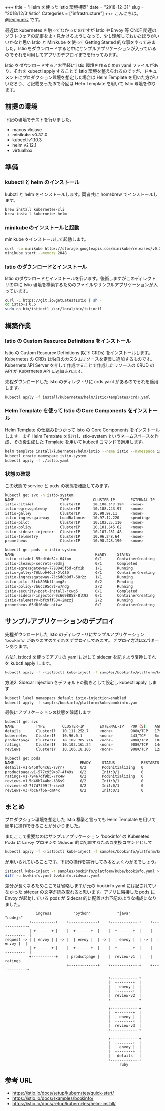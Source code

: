 +++
title = "Helm を使った Istio 環境構築"
date = "2018-12-31"
slug = "2018/12/31/istio"
Categories = ["infrastructure"]
+++
こんにちは。<a href="https://twitter.com/jedipunkz">@jedipunkz</a> です。

最近は kubernetes を触ってなかったのですが Istio や Envoy 等 CNCF 関連のソフトウェアの記事をよく見かけるようになって、少し理解しておいたほうがいいかなと思い Istio と Minikube を使って Getting Started 的な事をやってみました。Istio をダウンロードすると中にサンプルアプリケーションが入っているのでそれを利用してアプリのデプロイまでを行ってみます。

Istio をダウンロードするとお手軽に Istio 環境を作るための yaml ファイルがあり、それを kubectl apply することで Istio 環境を整えられるのですが、ドキュメントにプロダクション環境を想定した場合は Helm Template を用いた方がいいだろう、と記載あったので今回は Helm Template を用いて Istio 環境を作ります。

## 前提の環境

下記の環境でテストを行いました。

- macos Mojave
- minikube v0.32.0
- kubectl v1.10.3
- helm v2.12.1
- virtualbox

## 準備
### kubectl と helm のインストール

kubctl と helm をインストールします。両者共に homebrew でインストールします。

```bash
brew install kubernetes-cli
brew install kubernetes-helm
```

### minikube のインストールと起動

minikube をインストールして起動します。

```bash
curl -Lo minikube https://storage.googleapis.com/minikube/releases/v0.32.0/minikube-darwin-amd64 && chmod +x minikube && sudo cp minikube /usr/local/bin/ && rm minikube
minikube start --memory 2048
```

### Istio のダウンロードとインストール

Istio のダウンロードとインストールを行います。後術しますがこのディレクトリの中に Istio 環境を構築するためのファイルやサンプルアプリケーションが入っています。

```bash
curl -L https://git.io/getLatestIstio | sh -
cd istio-1.0.5
sudo cp bin/istioctl /usr/local/bin/istioctl
```

## 構築作業

### Istio の Custom Resource Definitions をインストール

Istio の Custom Resource Definitions (以下 CRDs) をインストールします。Kubernetes の CRDs は独自のカスタムリソースを定義し追加するものです。Kubernets API Server を介して作成することで作成したリソースの CRUD の API が Kubernetes API に追加されます。

先程ダウンロードした Istio のディレクトリに crds.yaml があるのでそれを適用します。

```bash
kubectl apply -f install/kubernetes/helm/istio/templates/crds.yaml
```

### Helm Template を使って Istio の Core Components をインストール

Helm Template の仕組みをつかって Istio の Core Components をインストールします。まず Helm Template を出力し istio-system というネームスペースを作成、その後生成した Template を用いて kubectl コマンドで適用します。

```bash
helm template install/kubernetes/helm/istio --name istio --namespace istio-system > ./istio.yaml
kubectl create namespace istio-system
kubectl apply -f ./istio.yaml
```

### 状態の確認

この状態で service と pods の状態を確認してみます。

```bash
kubectl get svc -n istio-system
NAME                     TYPE           CLUSTER-IP       EXTERNAL-IP   PORT(S)                                                                                                                   AGE
istio-citadel            ClusterIP      10.100.143.194   <none>        8060/TCP,9093/TCP                                                                                                         55s
istio-egressgateway      ClusterIP      10.108.243.97    <none>        80/TCP,443/TCP                                                                                                            55s
istio-galley             ClusterIP      10.98.99.11      <none>        443/TCP,9093/TCP                                                                                                          55s
istio-ingressgateway     LoadBalancer   10.97.17.220     <pending>     80:31380/TCP,443:31390/TCP,31400:31400/TCP,15011:30080/TCP,8060:31309/TCP,853:31151/TCP,15030:30455/TCP,15031:30836/TCP   55s
istio-pilot              ClusterIP      10.102.75.110    <none>        15010/TCP,15011/TCP,8080/TCP,9093/TCP                                                                                     55s
istio-policy             ClusterIP      10.101.145.62    <none>        9091/TCP,15004/TCP,9093/TCP                                                                                               55s
istio-sidecar-injector   ClusterIP      10.107.131.48    <none>        443/TCP                                                                                                                   55s
istio-telemetry          ClusterIP      10.96.248.64     <none>        9091/TCP,15004/TCP,9093/TCP,42422/TCP                                                                                     55s
prometheus               ClusterIP      10.98.228.190    <none>        9090/TCP                                                                                                                  55s
```

```bash
kubectl get pods -n istio-system
NAME                                     READY     STATUS              RESTARTS   AGE
istio-citadel-55cdfdd57c-64tnn           0/1       ContainerCreating   0          1m
istio-cleanup-secrets-x6dmj              0/1       Completed           0          1m
istio-egressgateway-7798845f5d-qfx2k     1/1       Running             0          1m
istio-galley-76bbb946c8-5l626            0/1       ContainerCreating   0          1m
istio-ingressgateway-78c6d8b8d7-68r2z    1/1       Running             0          1m
istio-pilot-5fcb895bff-pmg8z             0/2       Pending             0          1m
istio-policy-7b6cc95d7b-w7ndg            2/2       Running             0          1m
istio-security-post-install-jcwg5        0/1       Completed           0          1m
istio-sidecar-injector-9c6698858-8lt92   0/1       ContainerCreating   0          1m
istio-telemetry-bfc9ff784-2mzzj          2/2       Running             0          1m
prometheus-65d6f6b6c-nttwz               0/1       ContainerCreating   0          1m
```

## サンプルアプリケーションのデプロイ

先程ダウンロードした Istio のディレクトリにサンプルアプリケーション 'bookinfo' がありますのでそれをデプロイしてみます。
デプロイ方法は2パターンあります。

方法1. istioctl を使ってアプリの yaml に対して sidecar を記すよう変換しそれを kubctl apply します。

```bash
kubectl apply -f <(istioctl kube-inject -f samples/bookinfo/platform/kube/bookinfo.yaml)
```

方法2. Sidecar Injection をデフォルトの動きとして設定し kubectl apply します

```bash
kubectl label namespace default istio-injection=enabled
kubectl apply -f samples/bookinfo/platform/kube/bookinfo.yam
```

最後にアプリケーションの状態を確認します

```bash
kubectl get svc
NAME          TYPE        CLUSTER-IP       EXTERNAL-IP   PORT(S)    AGE
details       ClusterIP   10.111.252.7     <none>        9080/TCP   17s
kubernetes    ClusterIP   10.96.0.1        <none>        443/TCP    6m
productpage   ClusterIP   10.108.205.216   <none>        9080/TCP   10s
ratings       ClusterIP   10.102.161.24    <none>        9080/TCP   14s
reviews       ClusterIP   10.106.18.105    <none>        9080/TCP   12s
```

```bash
kubectl get pods
NAME                              READY     STATUS            RESTARTS   AGE
details-v1-5458f64c65-svrr7       0/2       PodInitializing   0          48s
productpage-v1-577c9594b7-4f49s   0/2       Init:0/1          0          43s
ratings-v1-79467df9b5-vrx4w       0/2       PodInitializing   0          47s
reviews-v1-5d46b744bd-686s9       0/2       Init:0/1          0          46s
reviews-v2-7f7d7f99f7-xsvm8       0/2       Init:0/1          0          46s
reviews-v3-7bc67f66-cmt4x         0/2       Init:0/1          0          45s
```

## まとめ

プロダクション環境を想定した Istio 構築と言っても Helm Template を用いて簡単に操作できることが分かりました。

またここで重要なのはサンプルアプリケーション 'bookinfo' の Kubenetes Pods に Envoy プロキシを Sidecar 的に配置するための変換コマンドとして

```bash
kubectl apply -f <(istioctl kube-inject -f samples/bookinfo/platform/kube/bookinfo.yaml)
```

が用いられていることです。下記の操作を実行してみるとよくわかるでしょう。

```bash
istioctl kube-inject -f samples/bookinfo/platform/kube/bookinfo.yaml > ./bookinfo.sidecar.yaml
diff -u bookinfo.yaml bookinfo.sidecar.yaml
```

差分が長くなるためここでは省略しますが元の bookinfo.yaml には記されていなかった sidecar の文字が読み取れると思います。アプリに隣接した pods に Envoy が起動している pods が Sidecar 的に配置され下記のような構成になりました。

```
              ingress          "python"            "java"            "nodejs"
           +-----------+    +-------------+    +-------------+    +-------------+
           | +-------+ |    |  +-------+  |    |  +-------+  |    |  +-------+  |
request -> | | envoy | | -> |  | envoy |  | -> |  | envoy |  | -> |  | envoy |  |
           | +-------+ |    |  +-------+  |    |  +-------+  |    |  +-------+  |
           +-----------+    | productpage |    |  review-v1  |    |   ratings   |
                            +-------------+    +-------------+    +-------------+
           
                                               +-------------+
                                               |  +-------+  |
                                               |  | envoy |  |
                                               |  +-------+  |
                                               |  review-v2  |
                                               +-------------+
           
                                               +-------------+
                                               |  +-------+  |
                                               |  | envoy |  |
                                               |  +-------+  |
                                               |  review-v3  |
                                               +-------------+
           
                                               +-------------+
                                               |  +-------+  |
                                               |  | envoy |  |
                                               |  +-------+  |
                                               |   details   |
                                               +-------------+
                                                    ruby
```

## 参考 URL

- https://istio.io/docs/setup/kubernetes/quick-start/
- https://istio.io/docs/examples/bookinfo/
- https://istio.io/docs/setup/kubernetes/helm-install/
